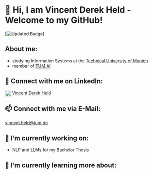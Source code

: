 # 👋 Hi, I am Vincent Derek Held - Welcome to my GitHub! 
[![Updated Badge](https://img.shields.io/github/last-commit/VincentDerekHeld/VincentDerekHeld/main?label=Last%20Updated&style=flat)]

## About me:
- studying Information Systems at the [Technical University of Munich](https://www.cs.cit.tum.de/en/cs/home/)
- member of [TUM.AI]([TUM](https://www.tum-ai.com/))

## 🤝 Connect with me on LinkedIn: 
<a href="https://www.linkedin.com/in/vincent-derek-held/"><img align="left" src="https://raw.githubusercontent.com/yushi1007/yushi1007/main/images/linkedin.svg" alt="Vincent Derek Held | LinkedIn" width="20px"/></a> [Vincent Derek Held](https://www.linkedin.com/in/vincent-derek-held/)

## 📫 Connect with me via E-Mail:
[vincent.held@tum.de](mailto:vincent.held@tum.de)


## 🔭 I’m currently working on:
- NLP and LLMs for my Bachelor Thesis


## 🌱 I’m currently learning more about:


<!--
**VincentDerekHeld/VincentDerekHeld** is a ✨ _special_ ✨ repository because its `README.md` (this file) appears on your GitHub profile.

Here are some ideas to get you started:

- 🔭 I’m currently working on ...
- 🌱 I’m currently learning ...
- 👯 I’m looking to collaborate on ...
- 🤔 I’m looking for help with ...
- 💬 Ask me about ...
- 📫 How to reach me: ...
- 😄 Pronouns: ...
- ⚡ Fun fact: ...
-->
